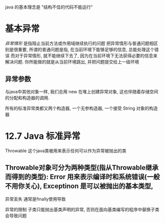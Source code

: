 # 
java 的基本理念是 "结构不佳的代码不能运行"

# 基本异常
*异常情形* 是指阻止当前方法或作用域继续执行的问题
把异常情形与普通问题相区别是很重要, 所谓的普通问题是指, 在当前环境下能够足够的信息, 总能处理这个错误
而对于异常情形, 就不能继续下去了, 因为在当前环境下无法获得必要的信息来解决问题. 你所能做的就是从当前环境跳出, 并把问题提交给上一级环境

## 异常参数
与java中其他对象一样, 我们总用 new 在堆上创建异常对象, 这也伴随着存储空间的分配和构造器的调用.

所有的标准异常类都又两个构造器, 一个无参构造器, 一个接受 String 对象的构造器


# 12.7 Java 标准异常

Throwable 这个java类被用来表示任何可以作为异常被抛出的类

Throwable对象可分为两种类型(指从Throwable继承而得到的类型): Error 用来表示编译时和系统错误(一般不用你关心), Exceptinon 是可以被抛出的基本类型, 
---
异常丢失
    通常是finally使用导致

异常的限制
    子类只能抛出基类声明的异常, 否则在面向基类编写的程序中替换子类会导致问题